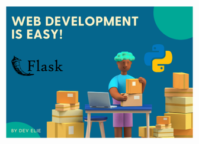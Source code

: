 ![Header Image](https://github.com/Dev-Elie/Getting-Started-With-Flask-Web-Development/blob/main/header_image.png)
